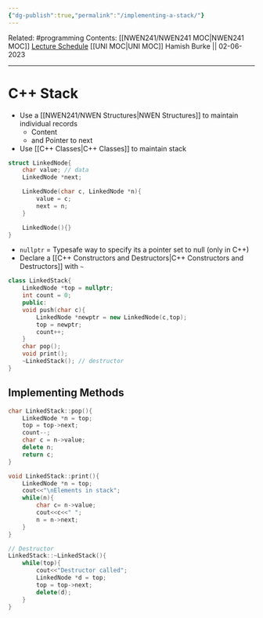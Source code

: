 ```yaml
---
{"dg-publish":true,"permalink":"/implementing-a-stack/"}
---
```


Related: #programming 
Contents: [[NWEN241/NWEN241 MOC\|NWEN241 MOC]]
[Lecture Schedule](https://ecs.wgtn.ac.nz/Courses/NWEN241_2023T1/LectureSchedule)
[[UNI MOC\|UNI MOC]]
Hamish Burke || 02-06-2023
***

# C++ Stack

- Use a [[NWEN241/NWEN Structures\|NWEN Structures]] to maintain individual records
	- Content
	- and Pointer to next
- Use [[C++ Classes\|C++ Classes]] to maintain stack

```C++
struct LinkedNode{
	char value; // data
	LinkedNode *next;

	LinkedNode(char c, LinkedNode *n){
		value = c;
		next = n;
	}

	LinkedNode(){}	
}
```

- `nullptr` = Typesafe way to specify its a pointer set to null (only in C++)
- Declare a [[C++ Constructors and Destructors\|C++ Constructors and Destructors]] with `~`

```C++
class LinkedStack{
	LinkedNode *top = nullptr;
	int count = 0;
	public:
	void push(char c){
		LinkedNode *newptr = new LinkedNode(c,top);
		top = newptr;
		count++;
	}
	char pop();
	void print();
	~LinkedStack(); // destructor
}
```

## Implementing Methods

```C++
char LinkedStack::pop(){
	LinkedNode *n = top;
	top = top->next;
	count--;
	char c = n->value;
	delete n;
	return c;
}

void LinkedStack::print(){
	LinkedNode *n = top;
	cout<<"\nElements in stack";
	while(n){
		char c= n->value;
		cout<<c<<" ";
		n = n->next;
	}
}

// Destructor 
LinkedStack::~LinkedStack(){
	while(top){
		cout<<"Destructor called";
		LinkedNode *d = top;
		top = top->next;
		delete(d);
	}
}
```